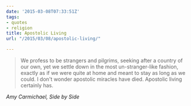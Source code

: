 ```yaml
---
date: '2015-03-08T07:33:51Z'
tags:
- quotes
- religion
title: Apostolic Living
url: "/2015/03/08/apostolic-living/"

---
```

<blockquote class="big">We profess to be strangers and pilgrims, seeking after a country of our own, yet we settle down in the most un-stranger-like fashion, exactly as if we were quite at home and meant to stay as long as we could. I don't wonder apostolic miracles have died. Apostolic living certainly has.
</blockquote>

<cite class="big">Amy Carmichael, <em>Side by Side</em></cite>


